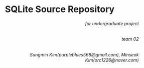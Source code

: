 <h1 align="center">SQLite Source Repository</h1>
<h6 align="right">for undergraduate project</h6>
<h6 align="right">team 02</h6>
<h6 align="right">Sungmin Kim(purpleblues568@gmail.com), Minseok Kim(orc1226@naver.com)</h6>
